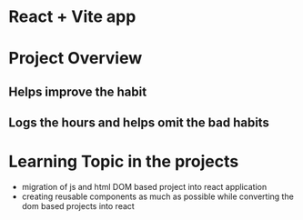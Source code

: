 # React + Vite app

# Project Overview

## Helps improve the habit

## Logs the hours and helps omit the bad habits

# Learning Topic in the projects

- migration of js and html DOM based project into react application
- creating reusable components as much as possible while converting the dom based projects into react
